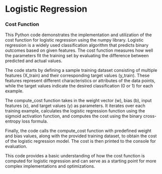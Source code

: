 # Logistic Regression

### Cost Function
This Python code demonstrates the implementation and utilization of the cost function for logistic regression using the numpy library. Logistic regression is a widely used classification algorithm that predicts binary outcomes based on given features. The cost function measures how well the parameters fit the training set by evaluating the difference between predicted and actual values.

The code starts by defining a sample training dataset consisting of multiple features (X_train) and their corresponding target values (y_train). These features represent different characteristics or attributes of the data points, while the target values indicate the desired classification (0 or 1) for each example.

The compute_cost function takes in the weight vector (w), bias (b), input features (x), and target values (y) as parameters. It iterates over each training example, calculates the logistic regression function using the sigmoid activation function, and computes the cost using the binary cross-entropy loss formula.

Finally, the code calls the compute_cost function with predefined weight and bias values, along with the provided training dataset, to obtain the cost of the logistic regression model. The cost is then printed to the console for evaluation.

This code provides a basic understanding of how the cost function is computed for logistic regression and can serve as a starting point for more complex implementations and optimizations.
